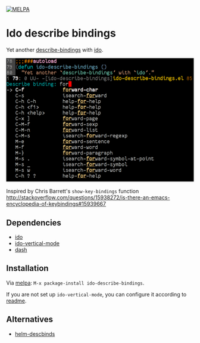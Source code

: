 [![MELPA](http://melpa.org/packages/ido-describe-bindings-badge.svg)](http://melpa.org/#/ido-describe-bindings)

# Ido describe bindings

Yet another [describe-bindings][] with [ido][].

[describe-bindings]: http://www.gnu.org/software/emacs/manual/html_node/elisp/Help-Functions.html#index-Helper_002ddescribe_002dbindings
[ido]: http://emacswiki.org/emacs/InteractivelyDoThings

![ido-describe-bindings](https://raw.githubusercontent.com/danil/ido-describe-bindings/master/ido-describe-bindings.png)

Inspired by Chris Barrett's `show-key-bindings` function
<http://stackoverflow.com/questions/15938272/is-there-an-emacs-encyclopedia-of-keybindings#15939667>

## Dependencies

* [ido][]
* [ido-vertical-mode][]
* [dash][]

[ido-vertical-mode]: https://github.com/creichert/ido-vertical-mode.el
[dash]: https://github.com/magnars/dash.el

## Installation

Via [melpa](http://melpa.org): `M-x package-install ido-describe-bindings`.

If you are not set up `ido-vertical-mode`, you can configure it
according to [readme][ido-vertical-mode-readme].

[ido-vertical-mode-readme]: https://github.com/creichert/ido-vertical-mode.el#turn-it-on

## Alternatives

* [helm-descbinds][]

[helm-descbinds]: https://github.com/emacs-helm/helm-descbinds
